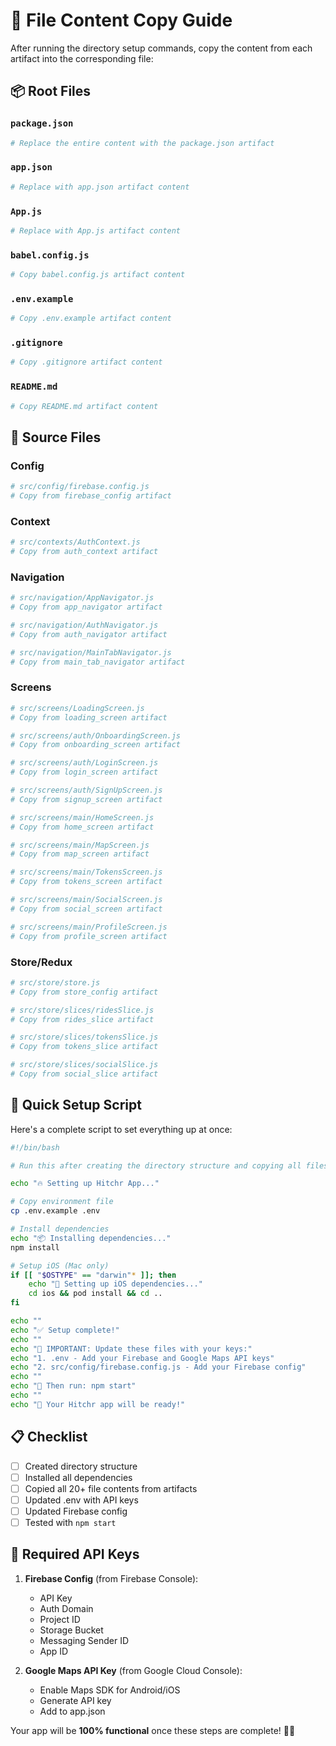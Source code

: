 # 📝 File Content Copy Guide

After running the directory setup commands, copy the content from each artifact into the corresponding file:

## 📦 Root Files

### `package.json`
```bash
# Replace the entire content with the package.json artifact
```

### `app.json`
```bash
# Replace with app.json artifact content
```

### `App.js`
```bash
# Replace with App.js artifact content
```

### `babel.config.js`
```bash
# Copy babel.config.js artifact content
```

### `.env.example`
```bash
# Copy .env.example artifact content
```

### `.gitignore`
```bash
# Copy .gitignore artifact content
```

### `README.md`
```bash
# Copy README.md artifact content
```

## 🔧 Source Files

### Config
```bash
# src/config/firebase.config.js
# Copy from firebase_config artifact
```

### Context
```bash
# src/contexts/AuthContext.js
# Copy from auth_context artifact
```

### Navigation
```bash
# src/navigation/AppNavigator.js
# Copy from app_navigator artifact

# src/navigation/AuthNavigator.js  
# Copy from auth_navigator artifact

# src/navigation/MainTabNavigator.js
# Copy from main_tab_navigator artifact
```

### Screens
```bash
# src/screens/LoadingScreen.js
# Copy from loading_screen artifact

# src/screens/auth/OnboardingScreen.js
# Copy from onboarding_screen artifact

# src/screens/auth/LoginScreen.js
# Copy from login_screen artifact

# src/screens/auth/SignUpScreen.js
# Copy from signup_screen artifact

# src/screens/main/HomeScreen.js
# Copy from home_screen artifact

# src/screens/main/MapScreen.js
# Copy from map_screen artifact

# src/screens/main/TokensScreen.js
# Copy from tokens_screen artifact

# src/screens/main/SocialScreen.js
# Copy from social_screen artifact

# src/screens/main/ProfileScreen.js
# Copy from profile_screen artifact
```

### Store/Redux
```bash
# src/store/store.js
# Copy from store_config artifact

# src/store/slices/ridesSlice.js
# Copy from rides_slice artifact

# src/store/slices/tokensSlice.js
# Copy from tokens_slice artifact

# src/store/slices/socialSlice.js
# Copy from social_slice artifact
```

## 🎯 Quick Setup Script

Here's a complete script to set everything up at once:

```bash
#!/bin/bash

# Run this after creating the directory structure and copying all files

echo "🔥 Setting up Hitchr App..."

# Copy environment file
cp .env.example .env

# Install dependencies
echo "📦 Installing dependencies..."
npm install

# Setup iOS (Mac only)
if [[ "$OSTYPE" == "darwin"* ]]; then
    echo "🍎 Setting up iOS dependencies..."
    cd ios && pod install && cd ..
fi

echo ""
echo "✅ Setup complete!"
echo ""
echo "🔧 IMPORTANT: Update these files with your keys:"
echo "1. .env - Add your Firebase and Google Maps API keys"
echo "2. src/config/firebase.config.js - Add your Firebase config"
echo ""
echo "🚀 Then run: npm start"
echo ""
echo "🎉 Your Hitchr app will be ready!"
```

## 📋 Checklist

- [ ] Created directory structure
- [ ] Installed all dependencies  
- [ ] Copied all 20+ file contents from artifacts
- [ ] Updated .env with API keys
- [ ] Updated Firebase config
- [ ] Tested with `npm start`

## 🔑 Required API Keys

1. **Firebase Config** (from Firebase Console):
   - API Key
   - Auth Domain  
   - Project ID
   - Storage Bucket
   - Messaging Sender ID
   - App ID

2. **Google Maps API Key** (from Google Cloud Console):
   - Enable Maps SDK for Android/iOS
   - Generate API key
   - Add to app.json

Your app will be **100% functional** once these steps are complete! 🚗✨